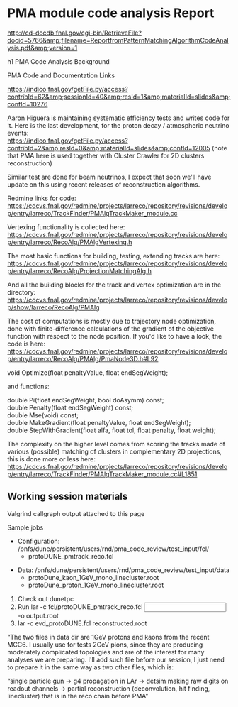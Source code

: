 # PMA module code analysis Report

http://cd-docdb.fnal.gov/cgi-bin/RetrieveFile?docid=5766&amp;filename=ReportfromPatternMatchingAlgorithmCodeAnalysis.pdf&amp;version=1

h1 PMA Code Analysis Background

PMA Code and Documentation Links

https://indico.fnal.gov/getFile.py/access?contribId=62&amp;sessionId=40&amp;resId=1&amp;materialId=slides&amp;confId=10276

Aaron Higuera is maintaining systematic efficiency tests and writes code for it. Here is the last development, for the proton decay / atmospheric neutrino events:  
https://indico.fnal.gov/getFile.py/access?contribId=2&amp;resId=0&amp;materialId=slides&amp;confId=12005 (note that PMA here is used together with Cluster Crawler for 2D clusters reconstruction)

Similar test are done for beam neutrinos, I expect that soon we'll have update on this using recent releases of reconstruction algorithms.

Redmine links for code:  
https://cdcvs.fnal.gov/redmine/projects/larreco/repository/revisions/develop/entry/larreco/TrackFinder/PMAlgTrackMaker_module.cc

Vertexing functionality is collected here:  
https://cdcvs.fnal.gov/redmine/projects/larreco/repository/revisions/develop/entry/larreco/RecoAlg/PMAlgVertexing.h

The most basic functions for building, testing, extending tracks are here:  
https://cdcvs.fnal.gov/redmine/projects/larreco/repository/revisions/develop/entry/larreco/RecoAlg/ProjectionMatchingAlg.h

And all the building blocks for the track and vertex optimization are in the directory:  
https://cdcvs.fnal.gov/redmine/projects/larreco/repository/revisions/develop/show/larreco/RecoAlg/PMAlg

The cost of computations is mostly due to trajectory node optimization, done with finite-difference calculations of the gradient of the objective function with respect to the node position. If you'd like to have a look, the code is here:  
https://cdcvs.fnal.gov/redmine/projects/larreco/repository/revisions/develop/entry/larreco/RecoAlg/PMAlg/PmaNode3D.h#L92

void Optimize(float penaltyValue, float endSegWeight);

and functions:

double Pi(float endSegWeight, bool doAsymm) const;  
double Penalty(float endSegWeight) const;  
double Mse(void) const;  
double MakeGradient(float penaltyValue, float endSegWeight);  
double StepWithGradient(float alfa, float tol, float penalty, float weight);

The complexity on the higher level comes from scoring the tracks made of various (possible) matching of clusters in complementary 2D projections, this is done more or less here:  
https://cdcvs.fnal.gov/redmine/projects/larreco/repository/revisions/develop/entry/larreco/TrackFinder/PMAlgTrackMaker_module.cc#L1851

## Working session materials

Valgrind callgraph output attached to this page

Sample jobs

-   Configuration: /pnfs/dune/persistent/users/rnd/pma_code_review/test_input/fcl/
    -   protoDUNE_pmtrack_reco.fcl

<!-- -->

-   Data: /pnfs/dune/persistent/users/rnd/pma_code_review/test_input/data
    -   protoDune_kaon_1GeV_mono_linecluster.root
    -   protoDune_proton_1GeV_mono_linecluster.root

1.  Check out dunetpc
2.  Run lar -c fcl/protoDUNE_pmtrack_reco.fcl <input> -o output.root
3.  lar -c evd_protoDUNE.fcl reconstructed.root

“The two files in data dir are 1GeV protons and kaons from the recent MCC6. I usually use for tests 2GeV pions, since they are producing moderately complicated topologies and are of the interest for many analyses we are preparing. I'll add such file before our session, I just need to prepare it in the same way as two other files, which is:

“single particle gun -\> g4 propagation in LAr -\> detsim making raw digits on readout channels -\> partial reconstruction (deconvolution, hit finding, linecluster) that is in the reco chain before PMA”
